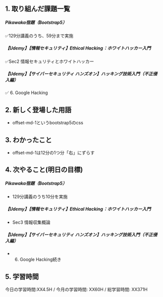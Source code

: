 ## 1. 取り組んだ課題一覧
##### Pikawaka宿題（Bootstrap5）
✅129分講義のうち、59分まで実施

##### 【Udemy】【情報セキュリティ】Ethical Hacking：ホワイトハッカー入門
✅Sec2 情報セキュリティとホワイトハッカー

##### 【Udemy】【サイバーセキュリティ ハンズオン】ハッキング技術入門（不正侵入編）
✅ 6. Google Hacking

## 2. 新しく登場した用語
- offset-md-1というbootstrap5のcss

## 3. わかったこと
- offset-md-1は12分の1つ分「右」にずらす

## 4. 次やること(明日の目標) 
##### Pikawaka宿題（Bootstrap5）
- 129分講義のうち10分を実施
  
##### 【Udemy】【情報セキュリティ】Ethical Hacking：ホワイトハッカー入門
- Sec3 情報収集概論

##### 【Udemy】【サイバーセキュリティ ハンズオン】ハッキング技術入門（不正侵入編）
- 6. Google Hacking続き

## 5. 学習時間
今日の学習時間:XX4.5H / 今月の学習時間: XX60H / 総学習時間: XX371H　
